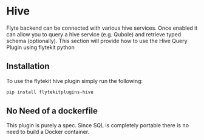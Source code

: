 # Hive

Flyte backend can be connected with various hive services. Once enabled it can allow you to query a hive service (e.g. Qubole) and retrieve typed schema (optionally).
This section will provide how to use the Hive Query Plugin using flytekit python

## Installation

To use the flytekit hive plugin simply run the following:

```bash
pip install flytekitplugins-hive
```

## No Need of a dockerfile

This plugin is purely a spec. Since SQL is completely portable there is no need to build a Docker container.
